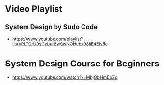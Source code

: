 # Video Playlist
## System Design by Sudo Code
- https://www.youtube.com/playlist?list=PLTCrU9sGyburBw9wNOHebv9SjlE4Elv5a
# System Design Course for Beginners
- https://www.youtube.com/watch?v=MbjObHmDbZo

